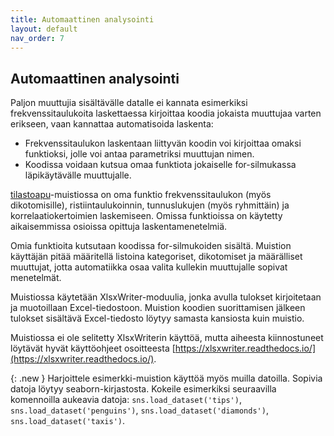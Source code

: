 ```yaml
---
title: Automaattinen analysointi
layout: default
nav_order: 7
---
```


## Automaattinen analysointi

Paljon muuttujia sisältävälle datalle ei kannata esimerkiksi frekvenssitaulukoita laskettaessa kirjoittaa koodia jokaista muuttujaa varten erikseen, vaan kannattaa automatisoida laskenta:

* Frekvenssitaulukon laskentaan liittyvän koodin voi kirjoittaa omaksi funktioksi, jolle voi antaa parametriksi muuttujan nimen.
* Koodissa voidaan kutsua omaa funktiota jokaiselle for-silmukassa läpikäytävälle muuttujalle.

[tilastoapu](https://nbviewer.org/github/taanila/selittava/blob/main/tilastoapu.ipynb)-muistiossa on oma funktio frekvenssitaulukon (myös dikotomisille), ristiintaulukoinnin, tunnuslukujen (myös ryhmittäin) ja korrelaatiokertoimien laskemiseen. Omissa funktioissa on käytetty aikaisemmissa osioissa opittuja laskentamenetelmiä.

Omia funktioita kutsutaan koodissa for-silmukoiden sisältä. Muistion käyttäjän pitää määritellä listoina kategoriset, dikotomiset ja määrälliset muuttujat, jotta automatiikka osaa valita kullekin muuttujalle sopivat menetelmät. 

Muistiossa käytetään XlsxWriter-moduulia, jonka avulla tulokset kirjoitetaan ja muotoillaan Excel-tiedostoon. Muistion koodien suorittamisen jälkeen tulokset sisältävä Excel-tiedosto löytyy samasta kansiosta kuin muistio.

Muistiossa ei ole selitetty XlsxWriterin käyttöä, mutta aiheesta kiinnostuneet löytävät hyvät käyttöohjeet osoitteesta [https://xlsxwriter.readthedocs.io/](https://xlsxwriter.readthedocs.io/). 

{: .new }
Harjoittele esimerkki-muistion käyttöä myös muilla datoilla. Sopivia datoja löytyy seaborn-kirjastosta. Kokeile esimerkiksi seuraavilla komennoilla aukeavia datoja: `sns.load_dataset('tips')`, `sns.load_dataset('penguins')`, `sns.load_dataset('diamonds')`, `sns.load_dataset('taxis')`.
